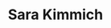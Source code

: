 ---
title: "Sara Kimmich"
presenter_id: sara_kimmich
layout: member_all_publications
permalink: /member_full_publications/:presenter_id/
---